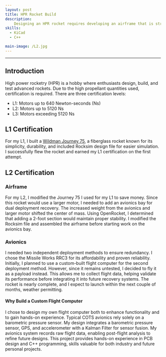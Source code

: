 ```yaml
---
layout: post
title: HPR Rocket Build
description: 
    Designing an HPR rocket requires developing an airframe that is strong, aerodynamic, and stable. To ensure high reliability, an avionics bay must be constructed with at least two different deployment mechanisms, one of which I am designing and testing.
skills: 
  - KiCad
  - C++

main-image: /L2.jpg
---
```


---

## Introduction  

High power rocketry (HPR) is a hobby where enthusiasts design, build, and test advanced rockets. Due to the high propellant quantities used, certification is required. There are three certification levels:  
- L1: Motors up to 640 Newton-seconds (Ns)  
- L2: Motors up to 5120 Ns  
- L3: Motors exceeding 5120 Ns  

## L1 Certification  

For my L1, I built a [Wildman Journey 75](https://wildmanrocketry.com/products/journey-75), a fiberglass rocket known for its simplicity, durability, and included Rocksim design file for easier simulation. I successfully flew the rocket and earned my L1 certification on the first attempt.  

## L2 Certification  

### Airframe  

For my L2, I modified the Journey 75 I used for my L1 to save money. Since this rocket would use a larger motor, I needed to add an avionics bay for dual deployment recovery. The increased weight from the avionics and larger motor shifted the center of mass. Using OpenRocket, I determined that adding a 2-foot section would maintain proper stability. I modified the Rocksim file and assembled the airframe before starting work on the avionics bay.  

### Avionics  

I needed two independent deployment methods to ensure redundancy. I chose the Missile Works RRC3 for its affordability and proven reliability. Initially, I planned to use a custom-built flight computer for the second deployment method. However, since it remains untested, I decided to fly it as a payload instead. This allows me to collect flight data, helping validate its performance before integrating it into future recovery systems. The rocket is nearly complete, and I expect to launch within the next couple of months, weather permitting.  

#### Why Build a Custom Flight Computer  

I chose to design my own flight computer both to enhance functionality and to gain hands-on experience. Typical COTS avionics rely solely on a barometric pressure sensor. My design integrates a barometric pressure sensor, GPS, and accelerometer with a Kalman Filter for sensor fusion. My avionics system records raw flight data, enabling post-flight analysis to refine future designs. This project provides hands-on experience in PCB design and C++ programming, skills valuable for both industry and future personal projects.  
